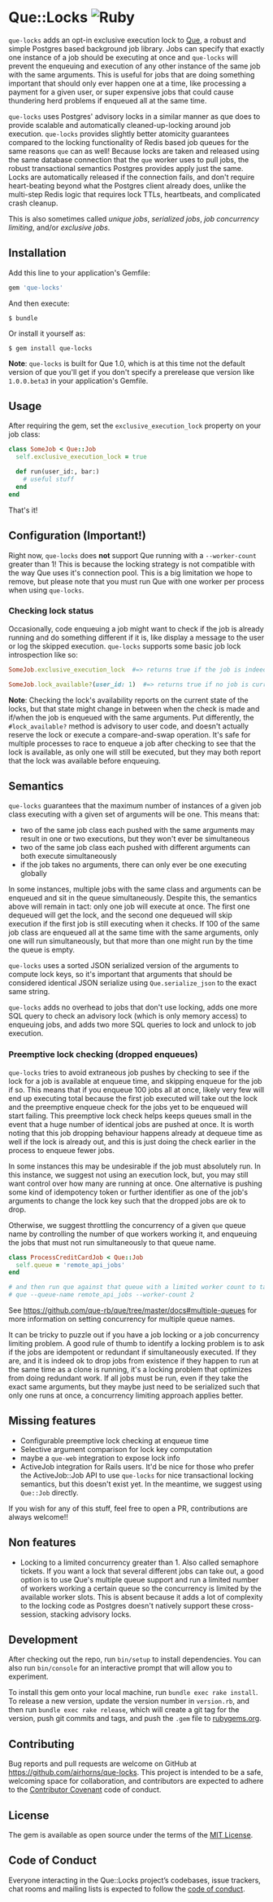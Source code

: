 # Que::Locks ![Ruby](https://github.com/airhorns/que-locks/workflows/Ruby/badge.svg)

`que-locks` adds an opt-in exclusive execution lock to [Que](https://github.com/que-rb/que), a robust and simple Postgres based background job library. Jobs can specify that exactly one instance of a job should be executing at once and `que-locks` will prevent the enqueuing and execution of any other instance of the same job with the same arguments. This is useful for jobs that are doing something important that should only ever happen one at a time, like processing a payment for a given user, or super expensive jobs that could cause thundering herd problems if enqueued all at the same time.

`que-locks` uses Postgres' advisory locks in a similar manner as que does to provide scalable and automatically cleaned-up-locking around job execution. `que-locks` provides slightly better atomicity guarantees compared to the locking functionality of Redis based job queues for the same reasons `que` can as well! Because locks are taken and released using the same database connection that the `que` worker uses to pull jobs, the robust transactional semantics Postgres provides apply just the same. Locks are automatically released if the connection fails, and don't require heart-beating beyond what the Postgres client already does, unlike the multi-step Redis logic that requires lock TTLs, heartbeats, and complicated crash cleanup.

This is also sometimes called _unique jobs_, _serialized jobs_, _job concurrency limiting_, and/or _exclusive jobs_.

## Installation

Add this line to your application's Gemfile:

```ruby
gem 'que-locks'
```

And then execute:

```
$ bundle
```

Or install it yourself as:

```
$ gem install que-locks
```

**Note**: `que-locks` is built for Que 1.0, which is at this time not the default version of que you'll get if you don't specify a prerelease que version like `1.0.0.beta3` in your application's Gemfile.

## Usage

After requiring the gem, set the `exclusive_execution_lock` property on your job class:

```ruby
class SomeJob < Que::Job
  self.exclusive_execution_lock = true

  def run(user_id:, bar:)
    # useful stuff
  end
end
```

That's it!

## Configuration (Important!)

Right now, `que-locks` does __not__ support Que running with a `--worker-count` greater than 1! This is because the locking strategy is not compatible with the way Que uses it's connection pool. This is a big limitation we hope to remove, but please note that you must run Que with one worker per process when using `que-locks`. 

### Checking lock status

Occasionally, code enqueuing a job might want to check if the job is already running and do something different if it is, like display a message to the user or log the skipped execution. `que-locks` supports some basic job lock introspection like so:

```ruby
SomeJob.exclusive_execution_lock  #=> returns true if the job is indeed using que-locks

SomeJob.lock_available?(user_id: 1)  #=> returns true if no job is currently enqueued with these arguments or running right now holding the lock
```

**Note**: Checking the lock's availability reports on the current state of the locks, but that state might change in between when the check is made and if/when the job is enqueued with the same arguments. Put differently, the `#lock_available?` method is advisory to user code, and doesn't actually reserve the lock or execute a compare-and-swap operation. It's safe for multiple processes to race to enqueue a job after checking to see that the lock is available, as only one will still be executed, but they may both report that the lock was available before enqueuing.

## Semantics

`que-locks` guarantees that the maximum number of instances of a given job class executing with a given set of arguments will be one. This means that:

- two of the same job class each pushed with the same arguments may result in one or two executions, but they won't ever be simultaneous
- two of the same job class each pushed with different arguments can both execute simultaneously
- if the job takes no arguments, there can only ever be one executing globally

In some instances, multiple jobs with the same class and arguments can be enqueued and sit in the queue simultaneously. Despite this, the semantics above will remain in tact: only one job will execute at once. The first one dequeued will get the lock, and the second one dequeued will skip execution if the first job is still executing when it checks. If 100 of the same job class are enqueued all at the same time with the same arguments, only one will run simultaneously, but that more than one might run by the time the queue is empty.

`que-locks` uses a sorted JSON serialized version of the arguments to compute lock keys, so it's important that arguments that should be considered identical JSON serialize using `Que.serialize_json` to the exact same string.

`que-locks` adds no overhead to jobs that don't use locking, adds one more SQL query to check an advisory lock (which is only memory access) to enqueuing jobs, and adds two more SQL queries to lock and unlock to job execution.

### Preemptive lock checking (dropped enqueues)

`que-locks` tries to avoid extraneous job pushes by checking to see if the lock for a job is available at enqueue time, and skipping enqueue for the job if so. This means that if you enqueue 100 jobs all at once, likely very few will end up executing total because the first job executed will take out the lock and the preemptive enqueue check for the jobs yet to be enqueued will start failing. This preemptive lock check helps keeps queues small in the event that a huge number of identical jobs are pushed at once. It is worth noting that this job dropping behaviour happens already at dequeue time as well if the lock is already out, and this is just doing the check earlier in the process to enqueue fewer jobs.

In some instances this may be undesirable if the job must absolutely run. In this instance, we suggest not using an execution lock, but, you may still want control over how many are running at once. One alternative is pushing some kind of idempotency token or further identifier as one of the job's arguments to change the lock key such that the dropped jobs are ok to drop.

Otherwise, we suggest throttling the concurrency of a given `que` queue name by controlling the number of que workers working it, and enqueuing the jobs that must not run simultaneously to that queue name.

```ruby
class ProcessCreditCardJob < Que::Job
  self.queue = 'remote_api_jobs'
end

# and then run que against that queue with a limited worker count to take it easy on the remote API
# que --queue-name remote_api_jobs --worker-count 2
```

See https://github.com/que-rb/que/tree/master/docs#multiple-queues for more information on setting concurrency for multiple queue names.

It can be tricky to puzzle out if you have a job locking or a job concurrency limiting problem. A good rule of thumb to identify a locking problem is to ask if the jobs are idempotent or redundant if simultaneously executed. If they are, and it is indeed ok to drop jobs from existence if they happen to run at the same time as a clone is running, it's a locking problem that optimizes from doing redundant work. If all jobs must be run, even if they take the exact same arguments, but they maybe just need to be serialized such that only one runs at once, a concurrency limiting approach applies better.

## Missing features

- Configurable preemptive lock checking at enqueue time
- Selective argument comparison for lock key computation
- maybe a `que-web` integration to expose lock info
- ActiveJob integration for Rails users. It'd be nice for those who prefer the ActiveJob::Job API to use `que-locks` for nice transactional locking semantics, but this doesn't exist yet. In the meantime, we suggest using `Que::Job` directly.

If you wish for any of this stuff, feel free to open a PR, contributions are always welcome!!

## Non features

- Locking to a limited concurrency greater than 1. Also called semaphore tickets. If you want a lock that several different jobs can take out, a good option is to use Que's multiple queue support and run a limited number of workers working a certain queue so the concurrency is limited by the available worker slots. This is absent because it adds a lot of complexity to the locking code as Postgres doesn't natively support these cross-session, stacking advisory locks.

## Development

After checking out the repo, run `bin/setup` to install dependencies. You can also run `bin/console` for an interactive prompt that will allow you to experiment.

To install this gem onto your local machine, run `bundle exec rake install`. To release a new version, update the version number in `version.rb`, and then run `bundle exec rake release`, which will create a git tag for the version, push git commits and tags, and push the `.gem` file to [rubygems.org](https://rubygems.org).

## Contributing

Bug reports and pull requests are welcome on GitHub at https://github.com/airhorns/que-locks. This project is intended to be a safe, welcoming space for collaboration, and contributors are expected to adhere to the [Contributor Covenant](http://contributor-covenant.org) code of conduct.

## License

The gem is available as open source under the terms of the [MIT License](https://opensource.org/licenses/MIT).

## Code of Conduct

Everyone interacting in the Que::Locks project’s codebases, issue trackers, chat rooms and mailing lists is expected to follow the [code of conduct](https://github.com/hornairs/que-locks/blob/master/CODE_OF_CONDUCT.md).

